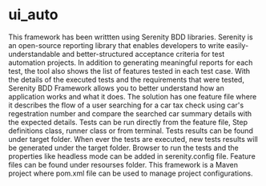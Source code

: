 # ui_auto
This framework has been writtten using Serenity BDD libraries. Serenity is an open-source reporting library that enables developers to write easily-understandable and better-structured acceptance criteria for test automation projects. In addition to generating meaningful reports for each test, the tool also shows the list of features tested in each test case. With the details of the executed tests and the requirements that were tested, Serenity BDD Framework allows you to better understand how an application works and what it does.
The solution has one feature file where it describes the flow of a user searching for a car tax check using car's regestration number and compare the searched car summary details with the expected details.
Tests can be run directly from the feature file, Step definitions class, runner class or from terminal. Tests results can be found under target folder. When ever the tests are executed, new tests results will be generated under the target folder.
Browser to run the tests and the properties like headless mode can be added in serenity.config file.
Feature files can be found under resourses folder.
This framework is a Maven project where pom.xml file can be used to manage project configurations.
